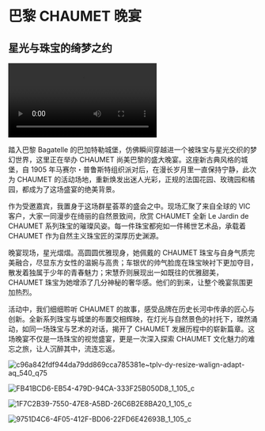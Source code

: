 # 巴黎 CHAUMET 晚宴

## 星光与珠宝的绮梦之约

<video src="C:\Users\Administrator\Documents\myworknet\02worknet\public\images\chaumet\chaumet01.mp4"></video>

踏入巴黎 Bagatelle 的巴加特勒城堡，仿佛瞬间穿越进一个被珠宝与星光交织的梦幻世界，这里正在举办 CHAUMET 尚美巴黎的盛大晚宴。这座新古典风格的城堡，自 1905 年马赛尔・普鲁斯特组织派对后，在漫长岁月里一直保持宁静，此次为 CHAUMET 的活动场地，重新焕发出迷人光彩，正规的法国花园、玫瑰园和橘园，都成为了这场盛宴的绝美背景。

作为受邀嘉宾，我置身于这场群星荟萃的盛会之中。现场汇聚了来自全球的 VIC 客户，大家一同漫步在绮丽的自然景致间，欣赏 CHAUMET 全新 Le Jardin de CHAUMET 系列珠宝的璀璨风姿。每一件珠宝都宛如一件稀世艺术品，承载着 CHAUMET 作为自然主义珠宝匠的深厚历史渊源。

晚宴现场，星光熠熠。高圆圆优雅现身，她佩戴的 CHAUMET 珠宝与自身气质完美融合，尽显东方女性的温婉与高贵；车银优的帅气脸庞在珠宝映衬下更加夺目，散发着独属于少年的青春魅力；宋慧乔则展现出一如既往的优雅甜美，CHAUMET 珠宝为她增添了几分神秘的奢华感。他们的到来，让整个晚宴氛围更加热烈。

活动中，我们细细聆听 CHAUMET 的故事，感受品牌在历史长河中传承的匠心与创新。全新系列珠宝与城堡的布置交相辉映，在灯光与自然景色的衬托下，璨然涌动，如同一场珠宝与艺术的对话，揭开了 CHAUMET 发展历程中的崭新篇章。这场晚宴不仅是一场珠宝的视觉盛宴，更是一次深入探索 CHAUMET 文化魅力的难忘之旅，让人沉醉其中，流连忘返。

![c96a842fdf944da79dd869cca785381e~tplv-dy-resize-walign-adapt-aq_540_q75](C:\Users\Administrator\Documents\myworknet\02worknet\public\images\chaumet\c96a842fdf944da79dd869cca785381e~tplv-dy-resize-walign-adapt-aq_540_q75.webp)

![FB41BCD6-EB54-479D-94CA-333F25B050D8_1_105_c](C:\Users\Administrator\Documents\myworknet\02worknet\public\images\chaumet\FB41BCD6-EB54-479D-94CA-333F25B050D8_1_105_c.jpeg)

![1F7C2B39-7550-47E8-A5BD-26C6B2E8BA20_1_105_c](C:\Users\Administrator\Documents\myworknet\02worknet\public\images\chaumet\1F7C2B39-7550-47E8-A5BD-26C6B2E8BA20_1_105_c.jpeg)

![9751D4C6-4F05-412F-BD06-22FD6E42693B_1_105_c](C:\Users\Administrator\Documents\myworknet\02worknet\public\images\chaumet\9751D4C6-4F05-412F-BD06-22FD6E42693B_1_105_c.jpeg)